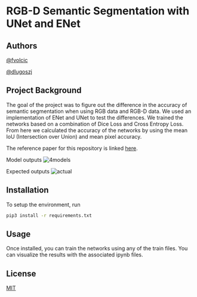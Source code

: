 # RGB-D Semantic Segmentation with UNet and ENet

## Authors

[@fvolcic](www.github.com/fvolcic)

[@dlugoszj](www.github.com/dlugosz)

## Project Background
The goal of the project was to figure out the difference in the accuracy of semantic segmentation when using RGB data and RGB-D data. We used an implementation of ENet and UNet to test the differences. We trained the networks based on a combination of Dice Loss and Cross Entropy Loss. From here we calculated the accuracy of the networks by using the mean IoU (Intersection over Union) and mean pixel accuracy. 

The reference paper for this repository is linked [here]().

Model outputs
![4models](https://user-images.githubusercontent.com/59806465/207989873-6b0ea379-3948-41c8-916c-cb4f1175e46a.png)

Expected outputs
![actual](https://user-images.githubusercontent.com/59806465/207989889-04eefe63-d989-4518-834c-ef59e3a4aaab.png)


## Installation

To setup the environment, run 
 
```bash
pip3 install -r requirements.txt
```
## Usage

Once installed, you can train the networks using any of the train files. You can visualize the results with the associated ipynb files. 

## License

[MIT](https://choosealicense.com/licenses/mit/)
